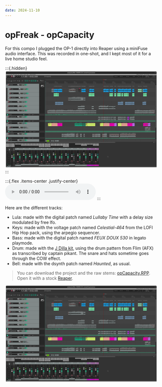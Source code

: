 ```yaml
---
date: 2024-11-10
---
```

# opFreak - opCapacity

For this compo I plugged the OP-1 directly into Reaper using a miniFuse audio interface.
This was recorded in one-shot, and I kept most of it for a live home studio feel.

:::{.hidden}
![opCapacity](media/opCapacity.png)
:::

:::{.flex .items-center .justify-center}
<audio controls class="lg:w-[750px] mb-4">
  <source src="https://cdn.midirus.com/audio/2022-opFreak/opCapacity.mp3" type="audio/mpeg">
Your browser does not support the audio element.
</audio>
:::

Here are the different tracks:

- Lula: made with the digital patch named *Lullaby Time* with a delay size modulated by free lfo.
- Keys: made with the voltage patch named *Celestial-464* from the LOFI Hip Hop pack, using the arpegio sequencer.
- Bass: made with the digital patch named *FEUX DOUX 530* in legato playmode.
- Drum: made with the [J Dilla kit][jdilla], using the drum pattern from Flim (AFX) as transcribed by captain pikant. The snare and hats sometime goes through the COW effect.
- Bell: made with the dsynth patch named *Haunted*, as usual.

> You can download the project and the raw stems: [opCapacity.RPP][rpp-link]. Open it with a stock [Reaper](https://www.reaper.fm/download.php).

![opCapacity](media/opCapacity.png)

[jdilla]: https://op1.fun/users/probablyjm/patches/dilla
[rpp-link]: https://cdn.midirus.com/stem/2024-11-opCapacity.tar.gz
